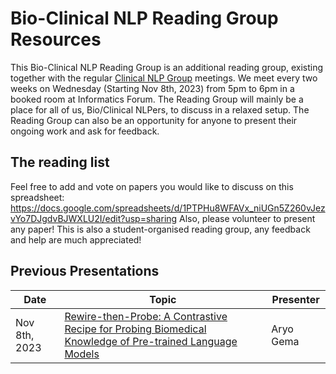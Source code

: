 # Bio-Clinical NLP Reading Group Resources

This Bio-Clinical NLP Reading Group is an additional reading group, existing together with the regular [Clinical NLP Group](https://www.ed.ac.uk/usher/clinical-natural-language-processing) meetings.
We meet every two weeks on Wednesday (Starting Nov 8th, 2023) from 5pm to 6pm in a booked room at Informatics Forum.
The Reading Group will mainly be a place for all of us, Bio/Clinical NLPers, to discuss in a relaxed setup.
The Reading Group can also be an opportunity for anyone to present their ongoing work and ask for feedback.

## The reading list

Feel free to add and vote on papers you would like to discuss on this spreadsheet:
https://docs.google.com/spreadsheets/d/1PTPHu8WFAVx_niUGn5Z260vJezvYo7DJgdvBJWXLU2I/edit?usp=sharing
Also, please volunteer to present any paper! This is also a student-organised reading group, any feedback and help are much appreciated!

## Previous Presentations

| Date | Topic | Presenter |
| ---- | ----- | --------- |
| Nov 8th, 2023 | [Rewire-then-Probe: A Contrastive Recipe for Probing Biomedical Knowledge of Pre-trained Language Models](presentations/20231108_AG_MedLAMA/20231108_AG_MedLAMA.md) | Aryo Gema |
